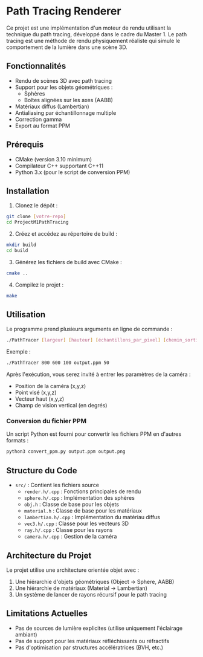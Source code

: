 # Path Tracing Renderer

Ce projet est une implémentation d'un moteur de rendu utilisant la technique du path tracing, développé dans le cadre du Master 1. Le path tracing est une méthode de rendu physiquement réaliste qui simule le comportement de la lumière dans une scène 3D.

## Fonctionnalités

- Rendu de scènes 3D avec path tracing
- Support pour les objets géométriques :
  - Sphères
  - Boîtes alignées sur les axes (AABB)
- Matériaux diffus (Lambertian)
- Antialiasing par échantillonnage multiple
- Correction gamma
- Export au format PPM

## Prérequis

- CMake (version 3.10 minimum)
- Compilateur C++ supportant C++11
- Python 3.x (pour le script de conversion PPM)

## Installation

1. Clonez le dépôt :
```bash
git clone [votre-repo]
cd ProjectM1PathTracing
```

2. Créez et accédez au répertoire de build :
```bash
mkdir build
cd build
```

3. Générez les fichiers de build avec CMake :
```bash
cmake ..
```

4. Compilez le projet :
```bash
make
```

## Utilisation

Le programme prend plusieurs arguments en ligne de commande :
```bash
./PathTracer [largeur] [hauteur] [échantillons_par_pixel] [chemin_sortie] [profondeur_max]
```

Exemple :
```bash
./PathTracer 800 600 100 output.ppm 50
```

Après l'exécution, vous serez invité à entrer les paramètres de la caméra :
- Position de la caméra (x,y,z)
- Point visé (x,y,z)
- Vecteur haut (x,y,z)
- Champ de vision vertical (en degrés)

### Conversion du fichier PPM

Un script Python est fourni pour convertir les fichiers PPM en d'autres formats :
```bash
python3 convert_ppm.py output.ppm output.png
```

## Structure du Code

- `src/` : Contient les fichiers source
  - `render.h/.cpp` : Fonctions principales de rendu
  - `sphere.h/.cpp` : Implémentation des sphères
  - `obj.h` : Classe de base pour les objets
  - `material.h` : Classe de base pour les matériaux
  - `lambertian.h/.cpp` : Implémentation du matériau diffus
  - `vec3.h/.cpp` : Classe pour les vecteurs 3D
  - `ray.h/.cpp` : Classe pour les rayons
  - `camera.h/.cpp` : Gestion de la caméra

## Architecture du Projet

Le projet utilise une architecture orientée objet avec :
1. Une hiérarchie d'objets géométriques (Object -> Sphere, AABB)
2. Une hiérarchie de matériaux (Material -> Lambertian)
3. Un système de lancer de rayons récursif pour le path tracing

## Limitations Actuelles

- Pas de sources de lumière explicites (utilise uniquement l'éclairage ambiant)
- Pas de support pour les matériaux réfléchissants ou réfractifs
- Pas d'optimisation par structures accélératrices (BVH, etc.)
